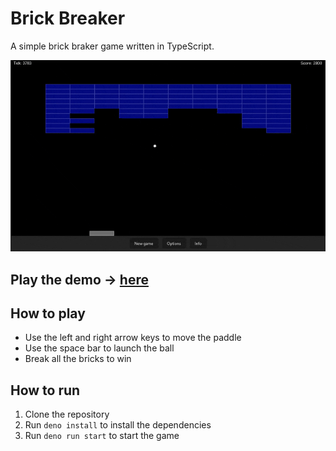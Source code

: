 # Brick Breaker
A simple brick braker game written in TypeScript.

![Brick Breaker](gameplay.gif)

## Play the demo -> [here](https://brick-breacker.netlify.app/)

## How to play
- Use the left and right arrow keys to move the paddle
- Use the space bar to launch the ball
- Break all the bricks to win

## How to run
1. Clone the repository
2. Run `deno install` to install the dependencies
3. Run `deno run start` to start the game
